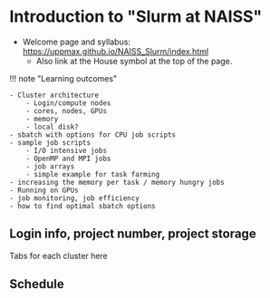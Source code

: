 # Introduction to "Slurm at NAISS" 

- Welcome page and syllabus: <a href="https://uppmax.github.io/NAISS_Slurm/index.html">https://uppmax.github.io/NAISS_Slurm/index.html</a>
    - Also link at the House symbol at the top of the page.

!!! note "Learning outcomes" 

    - Cluster architecture
        - Login/compute nodes 
        - cores, nodes, GPUs 
        - memory
        - local disk? 
    - sbatch with options for CPU job scripts
    - sample job scripts 
        - I/O intensive jobs
        - OpenMP and MPI jobs
        - job arrays
        - simple example for task farming
    - increasing the memory per task / memory hungry jobs 
    - Running on GPUs
    - job monitoring, job efficiency 
    - how to find optimal sbatch options

## Login info, project number, project storage 

Tabs for each cluster here 

## Schedule 


